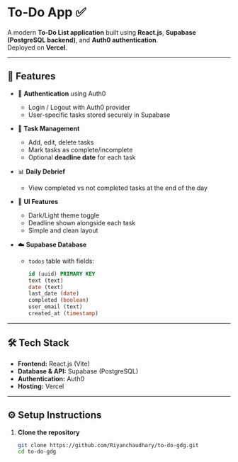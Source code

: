 # To-Do App ✅

A modern **To-Do List application** built using **React.js**, **Supabase (PostgreSQL backend)**, and **Auth0 authentication**.  
Deployed on **Vercel**.

---

## 🚀 Features

- 🔐 **Authentication** using Auth0  
  - Login / Logout with Auth0 provider  
  - User-specific tasks stored securely in Supabase  

- 📝 **Task Management**  
  - Add, edit, delete tasks  
  - Mark tasks as complete/incomplete  
  - Optional **deadline date** for each task  

- 📊 **Daily Debrief**  
  - View completed vs not completed tasks at the end of the day  

- 🎨 **UI Features**  
  - Dark/Light theme toggle  
  - Deadline shown alongside each task  
  - Simple and clean layout  

- ☁️ **Supabase Database**  
  - `todos` table with fields:  
    ```sql
    id (uuid) PRIMARY KEY
    text (text)
    date (text)
    last_date (date)
    completed (boolean)
    user_email (text)
    created_at (timestamp)
    ```

---

## 🛠️ Tech Stack

- **Frontend:** React.js (Vite)  
- **Database & API:** Supabase (PostgreSQL)  
- **Authentication:** Auth0  
- **Hosting:** Vercel  

---

## ⚙️ Setup Instructions

1. **Clone the repository**
   ```bash
   git clone https://github.com/Riyanchaudhary/to-do-gdg.git
   cd to-do-gdg
